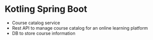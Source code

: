 # Kotling Spring Boot

- Course catalog service
- Rest API to manage course catalog for an online learning platform
- DB to store course information